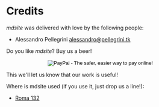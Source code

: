 Credits
=======

*mdsite* was delivered with love by the following people:

* Alessandro Pellegrini <alessandro@pellegrini.tk>

Do you like *mdsite*? Buy us a beer!

<p>
<center>
<form action="https://www.paypal.com/cgi-bin/webscr" method="post" target="_top">
<input type="hidden" name="cmd" value="_s-xclick">
<input type="hidden" name="hosted_button_id" value="SGEL9Z2J25BTQ">
<input type="image" src="https://www.paypalobjects.com/en_US/i/btn/btn_donate_LG.gif" border="0" name="submit" alt="PayPal - The safer, easier way to pay online!">
<img alt="" border="0" src="https://www.paypalobjects.com/it_IT/i/scr/pixel.gif" width="1" height="1">
</form>
</center>
</p>

This we'll let us know that our work is useful!

Where is mdsite used (if you use it, just drop us a line!):

* [Roma 132](http://www.roma132.it)
